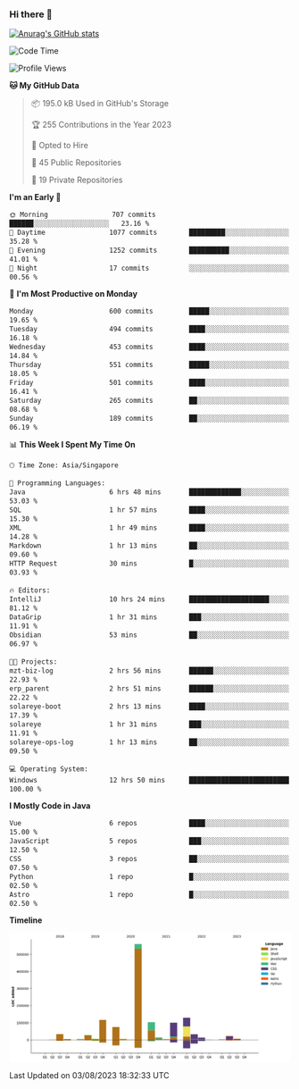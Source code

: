 ### Hi there 👋

[![Anurag's GitHub stats](https://github-readme-stats.vercel.app/api?username=xiumu2017&show_icons=true&theme=radical)](https://github.com/anuraghazra/github-readme-stats)

<!--
**xiumu2017/xiumu2017** is a ✨ _special_ ✨ repository because its `README.md` (this file) appears on your GitHub profile.

Here are some ideas to get you started:

- 🔭 I’m currently working on ...
- 🌱 I’m currently learning ...
- 👯 I’m looking to collaborate on ...
- 🤔 I’m looking for help with ...
- 💬 Ask me about ...
- 📫 How to reach me: ...
- 😄 Pronouns: ...
- ⚡ Fun fact: ...
-->

<!--START_SECTION:waka-->
![Code Time](http://img.shields.io/badge/Code%20Time-1%2C619%20hrs%2010%20mins-blue)

![Profile Views](http://img.shields.io/badge/Profile%20Views-0-blue)

**🐱 My GitHub Data** 

> 📦 195.0 kB Used in GitHub's Storage 
 > 
> 🏆 255 Contributions in the Year 2023
 > 
> 💼 Opted to Hire
 > 
> 📜 45 Public Repositories 
 > 
> 🔑 19 Private Repositories 
 > 
**I'm an Early 🐤** 

```text
🌞 Morning                707 commits         ██████░░░░░░░░░░░░░░░░░░░   23.16 % 
🌆 Daytime                1077 commits        █████████░░░░░░░░░░░░░░░░   35.28 % 
🌃 Evening                1252 commits        ██████████░░░░░░░░░░░░░░░   41.01 % 
🌙 Night                  17 commits          ░░░░░░░░░░░░░░░░░░░░░░░░░   00.56 % 
```
📅 **I'm Most Productive on Monday** 

```text
Monday                   600 commits         █████░░░░░░░░░░░░░░░░░░░░   19.65 % 
Tuesday                  494 commits         ████░░░░░░░░░░░░░░░░░░░░░   16.18 % 
Wednesday                453 commits         ████░░░░░░░░░░░░░░░░░░░░░   14.84 % 
Thursday                 551 commits         █████░░░░░░░░░░░░░░░░░░░░   18.05 % 
Friday                   501 commits         ████░░░░░░░░░░░░░░░░░░░░░   16.41 % 
Saturday                 265 commits         ██░░░░░░░░░░░░░░░░░░░░░░░   08.68 % 
Sunday                   189 commits         ██░░░░░░░░░░░░░░░░░░░░░░░   06.19 % 
```


📊 **This Week I Spent My Time On** 

```text
🕑︎ Time Zone: Asia/Singapore

💬 Programming Languages: 
Java                     6 hrs 48 mins       █████████████░░░░░░░░░░░░   53.03 % 
SQL                      1 hr 57 mins        ████░░░░░░░░░░░░░░░░░░░░░   15.30 % 
XML                      1 hr 49 mins        ████░░░░░░░░░░░░░░░░░░░░░   14.28 % 
Markdown                 1 hr 13 mins        ██░░░░░░░░░░░░░░░░░░░░░░░   09.60 % 
HTTP Request             30 mins             █░░░░░░░░░░░░░░░░░░░░░░░░   03.93 % 

🔥 Editors: 
IntelliJ                 10 hrs 24 mins      ████████████████████░░░░░   81.12 % 
DataGrip                 1 hr 31 mins        ███░░░░░░░░░░░░░░░░░░░░░░   11.91 % 
Obsidian                 53 mins             ██░░░░░░░░░░░░░░░░░░░░░░░   06.97 % 

🐱‍💻 Projects: 
mzt-biz-log              2 hrs 56 mins       ██████░░░░░░░░░░░░░░░░░░░   22.93 % 
erp_parent               2 hrs 51 mins       ██████░░░░░░░░░░░░░░░░░░░   22.22 % 
solareye-boot            2 hrs 13 mins       ████░░░░░░░░░░░░░░░░░░░░░   17.39 % 
solareye                 1 hr 31 mins        ███░░░░░░░░░░░░░░░░░░░░░░   11.91 % 
solareye-ops-log         1 hr 13 mins        ██░░░░░░░░░░░░░░░░░░░░░░░   09.50 % 

💻 Operating System: 
Windows                  12 hrs 50 mins      █████████████████████████   100.00 % 
```

**I Mostly Code in Java** 

```text
Vue                      6 repos             ████░░░░░░░░░░░░░░░░░░░░░   15.00 % 
JavaScript               5 repos             ███░░░░░░░░░░░░░░░░░░░░░░   12.50 % 
CSS                      3 repos             ██░░░░░░░░░░░░░░░░░░░░░░░   07.50 % 
Python                   1 repo              █░░░░░░░░░░░░░░░░░░░░░░░░   02.50 % 
Astro                    1 repo              █░░░░░░░░░░░░░░░░░░░░░░░░   02.50 % 
```



**Timeline**

![Lines of Code chart](https://raw.githubusercontent.com/xiumu2017/xiumu2017/main/assets/bar_graph.png)


 Last Updated on 03/08/2023 18:32:33 UTC
<!--END_SECTION:waka-->
